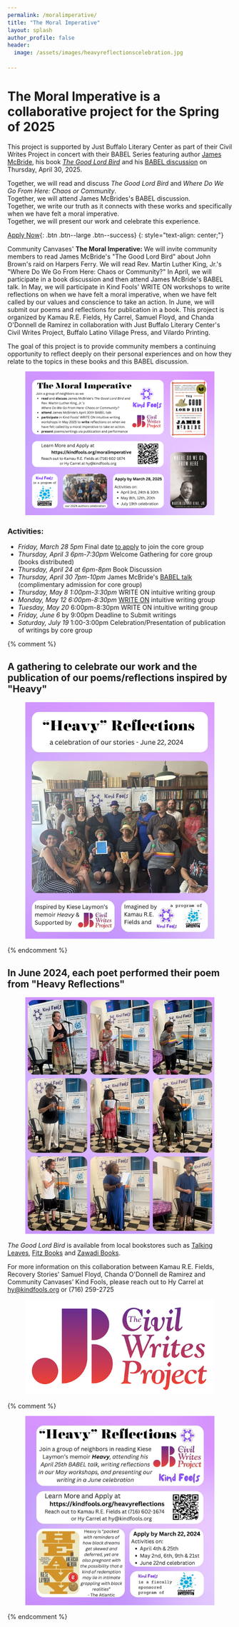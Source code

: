 ```yaml
---
permalink: /moralimperative/
title: "The Moral Imperative"
layout: splash
author_profile: false
header:
  image: /assets/images/heavyreflectionscelebration.jpg

---
```



# The Moral Imperative is a collaborative project for the Spring of 2025

This project is supported by Just Buffalo Literary Center as part
of their Civil Writes Project in concert with their BABEL Series
featuring author [James McBride](http://www.jamesmcbride.com), his book
[*The Good Lord Bird*](http://www.jamesmcbride.com/good-lord-bird/) and his [BABEL
discussion](https://www.justbuffalo.org/events/babel-james-mcbride-2025-04-30/)
on Thursday, April 30, 2025.

Together, we will read and discuss *The Good Lord Bird* and *Where Do We Go From Here: Chaos or Community*.<br>
Together, we will attend James McBrides's BABEL discussion.<br>
Together, we write our truth as it connects with these works and specifically when we have felt a moral imperative.<br>
Together, we will present our work and celebrate this experience.<br>

[Apply Now](
https://docs.google.com/forms/d/e/1FAIpQLSd21gT-rH1Qd63xuL8rKxj39oObIdXfNNNI42MFRiCH_dUAfg/viewform
){: .btn .btn--large .btn--success}
{: style="text-align: center;"}

Community Canvases' **The Moral Imperative:** We will invite community members to read James McBride's "The Good Lord Bird" about John Brown's raid on Harpers Ferry. We will read Rev. Martin Luther King, Jr.'s "Where Do We Go From Here: Chaos or Community?" In April, we will participate in a book discussion and then attend James McBride's BABEL talk. In May, we will participate in Kind Fools' WRITE ON workshops to write reflections on when we have felt a moral imperative, when we have felt called by our values and conscience to take an action. In June, we will submit our poems and reflections for publication in a book. This project is organized by Kamau R.E. Fields, Hy Carrel, Samuel Floyd, and Chanda O'Donnell de Ramirez in collaboration with Just Buffalo Literary Center's Civil Writes Project, Buffalo Latino Village Press, and Vilardo Printing.

The goal of this project is to provide community members a continuing
opportunity to reflect deeply on their personal experiences and on how
they relate to the topics in these books and this BABEL discussion.

<figure style="max-width: " class="align-center">
  <img src="/assets/images/themoralimperativead.png"
   alt="The Moral Imperative Flyer">
</figure>

### Activities:
- *Friday, March 28 5pm* Final date [to apply](
https://docs.google.com/forms/d/e/1FAIpQLSd21gT-rH1Qd63xuL8rKxj39oObIdXfNNNI42MFRiCH_dUAfg/viewform
    ) to join the core group
- *Thursday, April 3 6pm-7:30pm* Welcome Gathering for core group (books distributed)
- *Thursday, April 24 at 6pm-8pm* Book Discussion
- *Thursday, April 30 7pm-10pm* James McBride's [BABEL talk](
    https://www.justbuffalo.org/events/babel-james-mcbride-2025-04-30/
   ) (complimentary admission for core group)
- *Thursday, May 8 1:00pm-3:30pm* WRITE ON intuitive writing group
- *Monday, May 12 6:00pm-8:30pm* [WRITE ON](/writeon/) intuitive writing group
- *Tuesday, May 20* 6:00pm-8:30pm WRITE ON intuitive writing group
- *Friday, June 6* by 9:00pm Deadline to Submit writings
- *Saturday, July 19* 1:00-3:00pm Celebration/Presentation of
   publication of writings by core group

{% comment %}
## A gathering to celebrate our work and the publication of our poems/reflections inspired by "Heavy"

<figure style="max-width: 1080px" class="align-center">
  <img src="/assets/images/heavyreflectionsgroup.jpg"
   alt="Heavy Reflections Celebration">
</figure>
{% endcomment %}

## In June 2024, each poet performed their poem from "Heavy Reflections"

<figure style="max-width: 1080px" class="align-center">
  <img src="/assets/images/heavyreflectionspoets.jpg"
   alt="Heavy Reflections Poets">
</figure>

*The Good Lord Bird* is available from local bookstores such as [Talking Leaves](https://www.tleavesbooks.com/search/site/heavy),
[Fitz Books](https://www.fitzbooks.net) and [Zawadi Books](https://www.facebook.com/zawadibooksbflo/).

For more information on this collaboration between Kamau R.E. Fields,
Recovery Stories' Samuel Floyd, Chanda O'Donnell de Ramirez
and Community Canvases’ Kind Fools, please reach out to Hy Carrel
at hy@kindfools.org or (716) 259-2725

<figure style="max-width: 599px" class="align-center">
  <img src="/assets/images/JB-Civil-Writes-fade-white-RECT_reduced.jpg"
   alt="Civil Writes Project logo">
</figure>

{% comment %}
<figure style="max-width: 1080px" class="align-center">
  <img src="/assets/images/Heavy-Reflections-IG.jpg"
   alt="Heavy Reflections Flyer">
</figure>

{% endcomment %}
